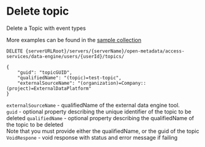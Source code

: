 <!-- SPDX-License-Identifier: CC-BY-4.0 -->
<!-- Copyright Contributors to the ODPi Egeria project. -->

# Delete topic

Delete a Topic with event types

More examples can be found in the
[sample collection](samples/collections/DataEngine-topics-lineage_examples.postman_collection.json)

```
DELETE {serverURLRoot}/servers/{serverName}/open-metadata/access-services/data-engine/users/{userId}/topics/

{
    "guid": "topicGUID",
    "qualifiedName": "(topic)=test-topic",
    "externalSourceName": "(organization)=Company::(project)=ExternalDataPlatform"
}
```
`externalSourceName` - qualifiedName of the external data engine tool.<br>
`guid` - optional property describing the unique identifier of the topic to be deleted
`qualifiedName` - optional property describing the qualifiedName of the topic to be deleted<br>
Note that you must provide either the qualifiedName, or the guid of the topic <br>
`VoidRespone` - void response with status and error message if failing








